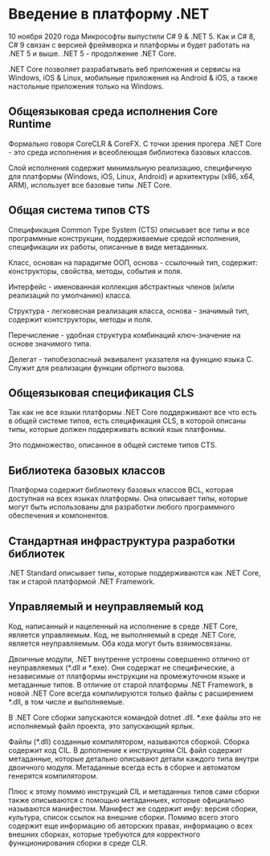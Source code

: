# Введение в платформу .NET

10 ноября 2020 года Микрософты выпустили C# 9 & .NET 5. Как и C# 8, C# 9 связан с версией фреймворка и платформы и будет работать на .NET 5 и выше. .NET 5 - продолжение .NET Core.

.NET Core позволяет разрабатывать веб приложения и сервисы на Windows, iOS & Linux, мобильные приложения на Android & iOS, а также настольные приложения только на Windows.

## Общеязыковая среда исполнения Core Runtime

Формально говоря CoreCLR & CoreFX. С точки зрения прогера .NET Core - это среда исполнения и всеоблеющая библиотека базовых классов. 

Слой исполнения содержит минимальную реализацию, специфичную для платформы (Windows, iOS, Linux, Android) и архитектуры (x86, x64, ARM), использует все базовые типы .NET Core.

## Общая система типов CTS

Спецификация Common Type System (CTS) описывает все типы и все программные конструкции, поддерживаемые средой исполнения, спецификации их работы, описанные в виде метаданных.

Класс, основан на парадигме ООП, основа - ссылочный тип, содержит: конструкторы, свойства, методы, события и поля.

Интерфейс - именованная коллекция абстрактных членов (и/или реализаций по умолчанию) класса.

Структура - легковесная реализация класса, основа - значимый тип, содержит контструкторы, методы и поля.

Перечисление - удобная структура комбинаций ключ-значение на основе значимого типа.

Делегат - типобезопасный эквивалент указателя на функцию языка С. Служит для реализации функции обртного вызова.

## Общеязыковая спецификация CLS

Так как не все языки платформы .NET Core поддерживают все что есть в общей системе типов, есть спецификация CLS, в которой описаны типы, которые должен поддерживать всякий язык платфонмы. 

Это подмножество, описанное в общей системе типов CTS.

## Библиотека базовых классов

Платформа содержит библиотеку базовых классов BCL, которая доступная на всех языках платформы. Она описывает типы, которые могут быть использованы для разработки любого программного обеспечения и компонентов.

## Стандартная инфраструктура разработки библиотек

.NET Standard описывает типы, которые поддерживаются как .NET Core, так и старой платформой .NET Framework. 

## Управляемый и неуправляемый код

Код, написанный и нацеленный на исполнение в среде .NET Core, является управляемым. Код, не выполняемый в среде .NET Core, является неуправляемым. Оба кода могут быть взяимосвязаны.

Двоичные модули, .NET внутренне устроены совершенно отлично от неуправляемых (*.dll и *.exe). Они содержат не специфические, а независимые от платформы инструкции на промежуточном языке и метаданные типов. В отличие от старой платформы .NET Framework, в новой .NET Core всегда компилируются только файлы с расширением *.dll, в том числе и выполняемые.

В .NET Core сборки запускаются командой dotnet <assembly name>.dll. *.exe файлы это не исполняемый файл проекта, это запускающий ярлык.

Файлы (*.dll) созданные компилятором, называются сборкой. Сборка содержит код CIL. В дополнение к инструкциям CIL файл содержит метаданные, которые детально описывают детали каждого типа внутри двоичного модуля. Метаданные всегда есть в сборке и автоматом генерятся компилятором.

Плюс к этому помимо инструкций CIL и метаданных типов сами сборки также описываются с помощью метаданныех, которые официально называются манифестом. Манифест же содержит инфу: версия сборки, культура, список ссылок на внешние сборки. Помимо всего этого содержит еще информацию об авторских правах, информацию о всех внешних сборках, которые требуются для корректного функционирования сборки в среде CLR.



